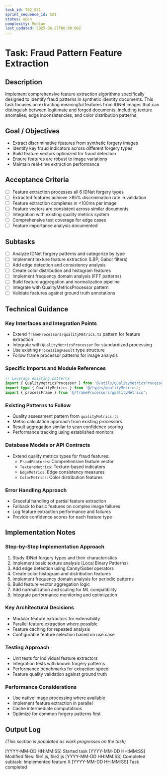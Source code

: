 ```yaml
---
task_id: T02_S21
sprint_sequence_id: S21
status: open
complexity: Medium
last_updated: 2025-06-27T00:00:00Z
---
```


# Task: Fraud Pattern Feature Extraction

## Description
Implement comprehensive feature extraction algorithms specifically designed to identify fraud patterns in synthetic identity documents. This task focuses on extracting meaningful features from IDNet images that can distinguish between legitimate and forged documents, including texture anomalies, edge inconsistencies, and color distribution patterns.

## Goal / Objectives
- Extract discriminative features from synthetic forgery images
- Identify key fraud indicators across different forgery types
- Build feature vectors optimized for fraud detection
- Ensure features are robust to image variations
- Maintain real-time extraction performance

## Acceptance Criteria
- [ ] Feature extraction processes all 6 IDNet forgery types
- [ ] Extracted features achieve >85% discrimination rate in validation
- [ ] Feature extraction completes in <100ms per image
- [ ] Feature vectors are consistent across similar documents
- [ ] Integration with existing quality metrics system
- [ ] Comprehensive test coverage for edge cases
- [ ] Feature importance analysis documented

## Subtasks
- [ ] Analyze IDNet forgery patterns and categorize by type
- [ ] Implement texture feature extraction (LBP, Gabor filters)
- [ ] Add edge detection and consistency analysis
- [ ] Create color distribution and histogram features
- [ ] Implement frequency domain analysis (FFT patterns)
- [ ] Build feature aggregation and normalization pipeline
- [ ] Integrate with QualityMetricsProcessor pattern
- [ ] Validate features against ground truth annotations

## Technical Guidance

### Key Interfaces and Integration Points
- Extend `frameProcessors/qualityMetrics.ts` pattern for feature extraction
- Integrate with `QualityMetricsProcessor` for standardized processing
- Use existing `ProcessingResult` type structure
- Follow frame processor patterns for image analysis

### Specific Imports and Module References
```typescript
// Leverage existing patterns
import { QualityMetricsProcessor } from '@/utils/QualityMetricsProcessor';
import type { QualityMetrics } from '@/types/qualityMetrics';
import { processFrame } from '@/frameProcessors/qualityMetrics';
```

### Existing Patterns to Follow
- Quality assessment pattern from `qualityMetrics.ts`
- Metric calculation approach from existing processors
- Result aggregation similar to scan confidence scoring
- Performance tracking using established monitors

### Database Models or API Contracts
- Extend quality metrics types for fraud features:
  - `FraudFeatures`: Comprehensive feature vector
  - `TextureMetrics`: Texture-based indicators
  - `EdgeMetrics`: Edge consistency measures
  - `ColorMetrics`: Color distribution features

### Error Handling Approach
- Graceful handling of partial feature extraction
- Fallback to basic features on complex image failures
- Log feature extraction performance and failures
- Provide confidence scores for each feature type

## Implementation Notes

### Step-by-Step Implementation Approach
1. Study IDNet forgery types and their characteristics
2. Implement basic texture analysis (Local Binary Patterns)
3. Add edge detection using Canny/Sobel operators
4. Create color histogram and distribution features
5. Implement frequency domain analysis for periodic patterns
6. Build feature vector aggregation logic
7. Add normalization and scaling for ML compatibility
8. Integrate performance monitoring and optimization

### Key Architectural Decisions
- Modular feature extractors for extensibility
- Parallel feature extraction where possible
- Feature caching for repeated analysis
- Configurable feature selection based on use case

### Testing Approach
- Unit tests for individual feature extractors
- Integration tests with known forgery patterns
- Performance benchmarks for extraction speed
- Feature quality validation against ground truth

### Performance Considerations
- Use native image processing where available
- Implement feature extraction in parallel
- Cache intermediate computations
- Optimize for common forgery patterns first

## Output Log
*(This section is populated as work progresses on the task)*

[YYYY-MM-DD HH:MM:SS] Started task
[YYYY-MM-DD HH:MM:SS] Modified files: file1.js, file2.js
[YYYY-MM-DD HH:MM:SS] Completed subtask: Implemented feature X
[YYYY-MM-DD HH:MM:SS] Task completed